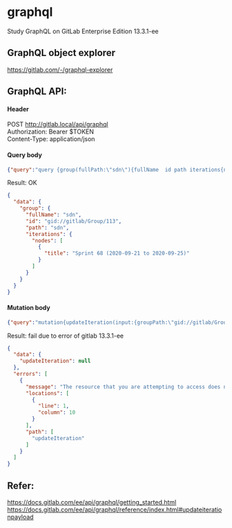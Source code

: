 # graphql
Study GraphQL on GitLab Enterprise Edition 13.3.1-ee

## GraphQL object explorer  
https://gitlab.com/-/graphql-explorer

## GraphQL API:
#### Header
POST http://gitlab.local/api/graphql  
Authorization: Bearer $TOKEN  
Content-Type: application/json  
#### Query body
```json
{"query":"query {group(fullPath:\"sdn\"){fullName  id path iterations{nodes{title}}}}"}
```

Result: OK
```json
{
  "data": {
    "group": {
      "fullName": "sdn",
      "id": "gid://gitlab/Group/113",
      "path": "sdn",
      "iterations": {
        "nodes": [
          {
            "title": "Sprint 68 (2020-09-21 to 2020-09-25)"
          }
        ]
      }
    }
  }
}
```
#### Mutation body
```json
{"query":"mutation{updateIteration(input:{groupPath:\"gid://gitlab/Group/113\",id:\"gid://gitlab/Iteration/1\",title:\"Test\"}){ iteration{id title} errors}}"}
```

Result: fail due to error of gitlab 13.3.1-ee
```json
{
  "data": {
    "updateIteration": null
  },
  "errors": [
    {
      "message": "The resource that you are attempting to access does not exist or you don't have permission to perform this action",
      "locations": [
        {
          "line": 1,
          "column": 10
        }
      ],
      "path": [
        "updateIteration"
      ]
    }
  ]
}
```

## Refer: 
https://docs.gitlab.com/ee/api/graphql/getting_started.html   
https://docs.gitlab.com/ee/api/graphql/reference/index.html#updateiterationpayload

